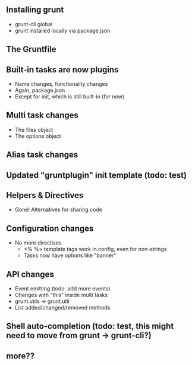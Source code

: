 ## Installing grunt
* grunt-cli global
* grunt installed locally via package.json


## The Gruntfile


## Built-in tasks are now plugins
* Name changes, functionality changes
* Again, package.json
* Except for init, which is still built-in (for now)


## Multi task changes
* The files object
* The options object


## Alias task changes


## Updated "gruntplugin" init template (todo: test)


## Helpers & Directives
* Gone! Alternatives for sharing code


## Configuration changes
* No more directives
  * <% %> template tags work in config, even for non-strings
  * Tasks now have options like "banner"


## API changes
* Event emitting (todo: add more events)
* Changes with "this" inside multi tasks
* grunt.utils -> grunt.util
* List added/changed/removed methods


## Shell auto-completion (todo: test, this might need to move from grunt -> grunt-cli?)


## more??
